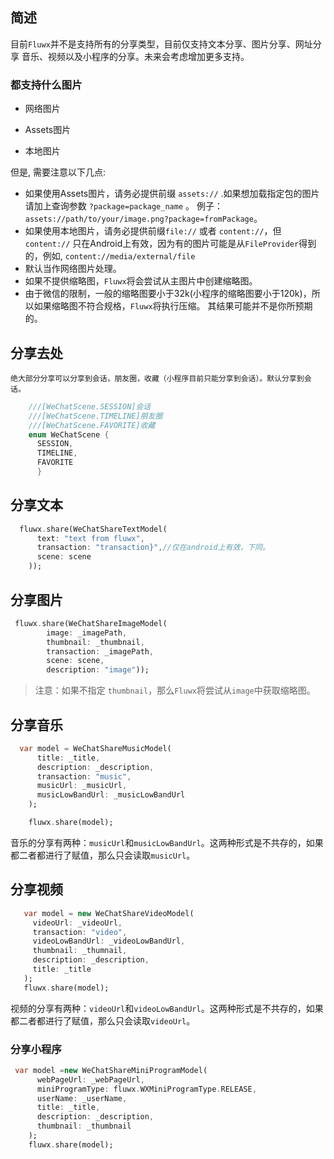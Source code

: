 ## 简述

目前`Fluwx`并不是支持所有的分享类型，目前仅支持文本分享、图片分享、网址分享
    音乐、视频以及小程序的分享。未来会考虑增加更多支持。

### 都支持什么图片

- 网络图片
  
- Assets图片

- 本地图片
  
但是, 需要注意以下几点:

- 如果使用Assets图片，请务必提供前缀 `assets://` .如果想加载指定包的图片请加上查询参数 `?package=package_name` 。 例子：`assets://path/to/your/image.png?package=fromPackage`。
- 如果使用本地图片，请务必提供前缀`file://` 或者 `content://`，但 `content://` 只在Android上有效，因为有的图片可能是从`FileProvider`得到的，例如, `content://media/external/file`
- 默认当作网络图片处理。
- 如果不提供缩略图，`Fluwx`将会尝试从主图片中创建缩略图。 
- 由于微信的限制，一般的缩略图要小于32k(小程序的缩略图要小于120k)，所以如果缩略图不符合规格，`Fluwx`将执行压缩。 其结果可能并不是你所预期的。

## 分享去处

    绝大部分分享可以分享到会话，朋友圈，收藏（小程序目前只能分享到会话）。默认分享到会话。

```dart
    ///[WeChatScene.SESSION]会话
    ///[WeChatScene.TIMELINE]朋友圈
    ///[WeChatScene.FAVORITE]收藏
    enum WeChatScene {
      SESSION,
      TIMELINE,
      FAVORITE
      }
```

## 分享文本

```dart
  fluwx.share(WeChatShareTextModel(
      text: "text from fluwx",
      transaction: "transaction}",//仅在android上有效，下同。
      scene: scene
    ));
```

## 分享图片

```dart
 fluwx.share(WeChatShareImageModel(
        image: _imagePath,
        thumbnail: _thumbnail,
        transaction: _imagePath,
        scene: scene,
        description: "image"));
```

> 注意：如果不指定 `thumbnail`，那么`Fluwx`将尝试从`image`中获取缩略图。

## 分享音乐

```dart
  var model = WeChatShareMusicModel(
      title: _title,
      description: _description,
      transaction: "music",
      musicUrl: _musicUrl,
      musicLowBandUrl: _musicLowBandUrl
    );

    fluwx.share(model);
```

音乐的分享有两种：`musicUrl`和`musicLowBandUrl`。这两种形式是不共存的，如果
都二者都进行了赋值，那么只会读取`musicUrl`。

## 分享视频

```dart
   var model = new WeChatShareVideoModel(
     videoUrl: _videoUrl,
     transaction: "video",
     videoLowBandUrl: _videoLowBandUrl,
     thumbnail: _thumnail,
     description: _description,
     title: _title
   );
   fluwx.share(model);
```

视频的分享有两种：`videoUrl`和`videoLowBandUrl`。这两种形式是不共存的，如果
都二者都进行了赋值，那么只会读取`videoUrl`。

### 分享小程序

```dart
 var model =new WeChatShareMiniProgramModel(
      webPageUrl: _webPageUrl,
      miniProgramType: fluwx.WXMiniProgramType.RELEASE,
      userName: _userName,
      title: _title,
      description: _description,
      thumbnail: _thumbnail
    );
    fluwx.share(model);
```
